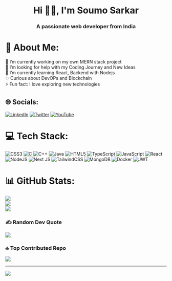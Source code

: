 <h1 align="center">Hi 👋🏻, I'm Soumo Sarkar</h1>
<h3 align="center">A passionate web developer from India</h3>

# 💫 About Me:
🔭 I’m currently working on my own MERN stack project<br>🤝 I’m looking for help with my Coding Journey and New Ideas<br>🌱 I’m currently learning React, Backend with Nodejs<br>✨ Curious about DevOPs and Blockchain<br>⚡ Fun fact: I love exploring new technologies


## 🌐 Socials:
[![LinkedIn](https://img.shields.io/badge/LinkedIn-%230077B5.svg?logo=linkedin&logoColor=white)](https://linkedin.com/in/soumo-sarkar-2b266327a) [![Twitter](https://img.shields.io/badge/Twitter-%231DA1F2.svg?logo=Twitter&logoColor=white)](https://twitter.com/section_super) [![YouTube](https://img.shields.io/badge/YouTube-%23FF0000.svg?logo=YouTube&logoColor=white)](https://youtube.com/@UCwFBVUIYo9rnU_XiDq1PVVw) 

# 💻 Tech Stack:
![CSS3](https://img.shields.io/badge/css3-%231572B6.svg?style=for-the-badge&logo=css3&logoColor=white) ![C](https://img.shields.io/badge/c-%2300599C.svg?style=for-the-badge&logo=c&logoColor=white) ![C++](https://img.shields.io/badge/c++-%2300599C.svg?style=for-the-badge&logo=c%2B%2B&logoColor=white) ![Java](https://img.shields.io/badge/java-%23ED8B00.svg?style=for-the-badge&logo=openjdk&logoColor=white) ![HTML5](https://img.shields.io/badge/html5-%23E34F26.svg?style=for-the-badge&logo=html5&logoColor=white) ![TypeScript](https://img.shields.io/badge/typescript-%23007ACC.svg?style=for-the-badge&logo=typescript&logoColor=white) ![JavaScript](https://img.shields.io/badge/javascript-%23323330.svg?style=for-the-badge&logo=javascript&logoColor=%23F7DF1E) ![React](https://img.shields.io/badge/react-%2320232a.svg?style=for-the-badge&logo=react&logoColor=%2361DAFB) ![NodeJS](https://img.shields.io/badge/node.js-6DA55F?style=for-the-badge&logo=node.js&logoColor=white) ![Next JS](https://img.shields.io/badge/Next-black?style=for-the-badge&logo=next.js&logoColor=white) ![TailwindCSS](https://img.shields.io/badge/tailwindcss-%2338B2AC.svg?style=for-the-badge&logo=tailwind-css&logoColor=white) ![MongoDB](https://img.shields.io/badge/MongoDB-%234ea94b.svg?style=for-the-badge&logo=mongodb&logoColor=white) ![Docker](https://img.shields.io/badge/docker-%230db7ed.svg?style=for-the-badge&logo=docker&logoColor=white) ![JWT](https://img.shields.io/badge/JWT-black?style=for-the-badge&logo=JSON%20web%20tokens)
# 📊 GitHub Stats:
![](https://github-readme-stats.vercel.app/api?username=SuperSection&theme=radical&hide_border=false&include_all_commits=true&count_private=false)<br/>
![](https://github-readme-streak-stats.herokuapp.com/?user=SuperSection&theme=radical&hide_border=false)<br/>
![](https://github-readme-stats.vercel.app/api/top-langs/?username=SuperSection&theme=radical&hide_border=false&include_all_commits=true&count_private=false&layout=compact)

### ✍️ Random Dev Quote
![](https://quotes-github-readme.vercel.app/api?type=horizontal&theme=radical)

### 🔝 Top Contributed Repo
![](https://github-contributor-stats.vercel.app/api?username=SuperSection&limit=5&theme=dark&combine_all_yearly_contributions=true)

---
[![](https://visitcount.itsvg.in/api?id=SuperSection&icon=0&color=11)](https://visitcount.itsvg.in)

<!-- Proudly created with GPRM ( https://gprm.itsvg.in ) -->
